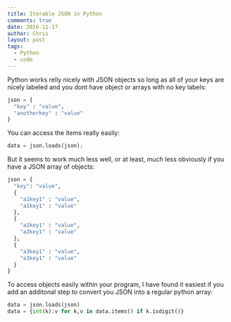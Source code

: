 ```yaml
---
title: Iterable JSON in Python
comments: true
date: 2016-11-17
author: Chris
layout: post
tags:
  - Python
  - code
---
```


Python works relly nicely with JSON objects so long as all of your keys are nicely labeled and you dont have object or arrays with no key labels:

```python
json = {
  "key" : "value",
  "anotherkey" : "value"
}

```

You can access the items really easily:

```python
data = json.loads(json);
```

But it seems to work much less well, or at least, much less obviously if you have a JSON array of objects:

```python
json = {
  "key": "value",
  {
    "a1key1" : "value",
    "a1key1" : "value"
  },
  {
    "a2key1" : "value",
    "a2key1" : "value"
  },
  {
    "a3key1" : "value",
    "a3key1" : "value"
  }
}
```

To access objects easily within your program, I have found it easiest if you add an additonal step to convert you JSON into a regular python array:

```python
data = json.loads(json)
data = {int(k):v for k,v in data.items() if k.isdigit()}
```